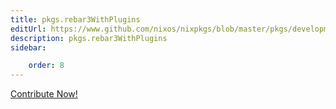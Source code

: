 ```yaml
---
title: pkgs.rebar3WithPlugins
editUrl: https://www.github.com/nixos/nixpkgs/blob/master/pkgs/development/tools/build-managers/rebar3/default.nix#L101C23
description: pkgs.rebar3WithPlugins
sidebar:

    order: 8
---
```


<a href="https://www.github.com/nixos/nixpkgs/blob/master/pkgs/development/tools/build-managers/rebar3/default.nix#L101C23">Contribute Now!</a>



